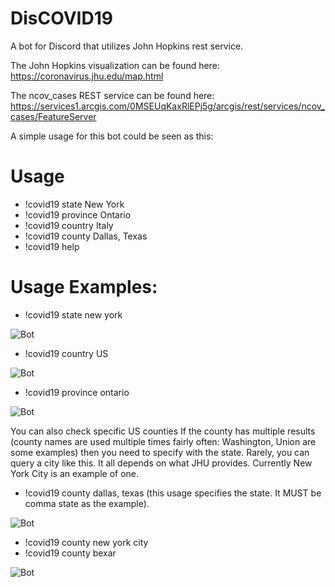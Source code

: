 # DisCOVID19
A bot for Discord that utilizes John Hopkins rest service.

The John Hopkins visualization can be found here: https://coronavirus.jhu.edu/map.html

The ncov_cases REST service can be found here: https://services1.arcgis.com/0MSEUqKaxRlEPj5g/arcgis/rest/services/ncov_cases/FeatureServer

A simple usage for this bot could be seen as this:

# Usage
* !covid19 state New York
* !covid19 province Ontario
* !covid19 country Italy
* !covid19 county Dallas, Texas
* !covid19 help

# Usage Examples:
* !covid19 state new york

![Bot](https://i.imgur.com/SiPF9Ra.png)

* !covid19 country US

![Bot](https://i.imgur.com/1s4PUW9.png)

* !covid19 province ontario

![Bot](https://i.imgur.com/HzlEA2l.png)

You can also check specific US counties 
If the county has multiple results (county names are used multiple times fairly often: Washington, Union are some examples) then you need to specify with the state.
Rarely, you can query a city like this. It all depends on what JHU provides. 
Currently New York City is an example of one. 

* !covid19 county dallas, texas (this usage specifies the state. It MUST be comma state as the example).

![Bot](https://i.imgur.com/sPHenz2.png)

* !covid19 county new york city
* !covid19 county bexar

![Bot](https://i.imgur.com/t4PU2A2.png)









